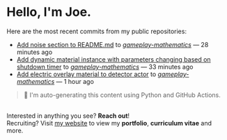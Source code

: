 # Hello, I'm Joe.
Here are the most recent commits from my public repositories:<br>
<!--activity_section_start-->
- [Add noise section to README.md](https://github.com/joebinns/gameplay-mathematics/commit/392b54a3cf9abd67c70a80bbd90b73e7e99642f2) to [*gameplay-mathematics*](https://github.com/joebinns/gameplay-mathematics) — 28 minutes ago
- [Add dynamic material instance with parameters changing based on shutdown timer](https://github.com/joebinns/gameplay-mathematics/commit/d826250a3d6a6c2c3040d0d0b18b5f26e5107fea) to [*gameplay-mathematics*](https://github.com/joebinns/gameplay-mathematics) — 33 minutes ago
- [Add electric overlay material to detector actor](https://github.com/joebinns/gameplay-mathematics/commit/7efbd3d2cf731e7b9bcc07076340f79b06534676) to [*gameplay-mathematics*](https://github.com/joebinns/gameplay-mathematics) — 1 hour ago
<!--activity_section_end-->
> 🚀 I'm auto-generating this content using Python and GitHub Actions.

<br>Interested in anything you see? **Reach out**!<br>
Recruiting? Visit [my website](https://joebinns.com/) to view my **portfolio**, **curriculum vitae** and more.
